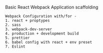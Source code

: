 Basic React Webpack Application scaffolding

````
Webpack Configuration with/for -
1. react + proptypes
2. sass
3. webpack-dev-server
4. production + development build
5. prettier
6. babel config with react + env preset
7. Eslint
````

